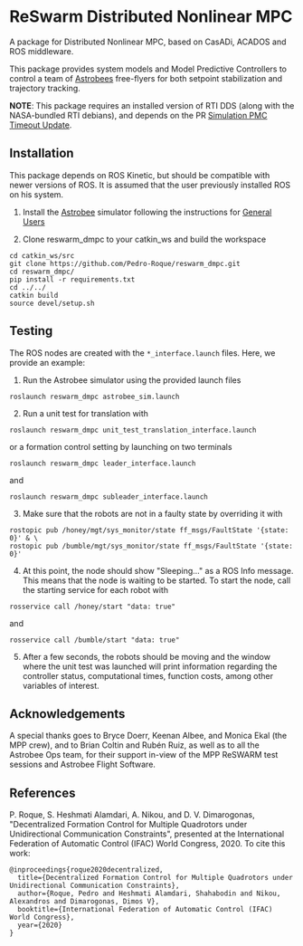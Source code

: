 # ReSwarm Distributed Nonlinear MPC 
A package for Distributed Nonlinear MPC, based on CasADi, ACADOS and ROS middleware. 

This package provides system models and Model Predictive Controllers to control a team of [Astrobees](https://github.com/nasa/astrobee) free-flyers for both setpoint stabilization and trajectory tracking.

**NOTE**: This package requires an installed version of RTI DDS (along with the NASA-bundled RTI debians), and depends on the PR [Simulation PMC Timeout Update](https://github.com/nasa/astrobee/pull/204).

## Installation
This package depends on ROS Kinetic, but should be compatible with newer versions of ROS. It is assumed that the user previously installed ROS on his system. 

1. Install the [Astrobee](https://github.com/nasa/astrobee) simulator following the instructions for [General Users](https://nasa.github.io/astrobee/html/install-nonNASA.html)

2. Clone reswarm_dmpc to your catkin_ws and build the workspace
```
cd catkin_ws/src
git clone https://github.com/Pedro-Roque/reswarm_dmpc.git
cd reswarm_dmpc/
pip install -r requirements.txt
cd ../../
catkin build
source devel/setup.sh
```

## Testing

The ROS nodes are created with the `*_interface.launch` files. Here, we provide an example:

1. Run the Astrobee simulator using the provided launch files
```
roslaunch reswarm_dmpc astrobee_sim.launch
```

2. Run a unit test for translation with
```
roslaunch reswarm_dmpc unit_test_translation_interface.launch
```
or a formation control setting by launching on two terminals
```
roslaunch reswarm_dmpc leader_interface.launch
```
and 
```
roslaunch reswarm_dmpc subleader_interface.launch
```


3. Make sure that the robots are not in a faulty state by overriding it with
```
rostopic pub /honey/mgt/sys_monitor/state ff_msgs/FaultState '{state: 0}' & \
rostopic pub /bumble/mgt/sys_monitor/state ff_msgs/FaultState '{state: 0}'
```
4. At this point, the node should show "Sleeping..." as a ROS Info message. This means that the node is waiting to be started. To start the node, call the starting service for each robot with
```
rosservice call /honey/start "data: true"
```
and
```
rosservice call /bumble/start "data: true"
```

5. After a few seconds, the robots should be moving and the window where the unit test was launched will print information regarding the controller status, computational times, function costs, among other variables of interest.

## Acknowledgements 
A special thanks goes to Bryce Doerr, Keenan Albee, and Monica Ekal (the MPP crew), and to Brian Coltin and Rubén Ruiz, as well as to all the Astrobee Ops team, for their support in-view of the MPP ReSWARM test sessions and Astrobee Flight Software.

## References
P. Roque, S. Heshmati Alamdari, A. Nikou, and D. V. Dimarogonas, "Decentralized Formation Control for Multiple Quadrotors under Unidirectional Communication Constraints", presented at the International Federation of Automatic Control (IFAC) World Congress, 2020. To cite this work:
```
@inproceedings{roque2020decentralized,
  title={Decentralized Formation Control for Multiple Quadrotors under Unidirectional Communication Constraints},
  author={Roque, Pedro and Heshmati Alamdari, Shahabodin and Nikou, Alexandros and Dimarogonas, Dimos V},
  booktitle={International Federation of Automatic Control (IFAC) World Congress},
  year={2020}
}
```

